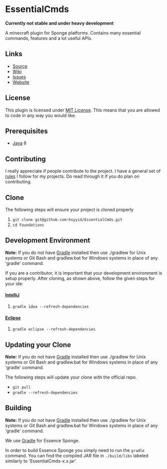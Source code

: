 EssentialCmds
=============

**Currently not stable and under heavy development**

A minecraft plugin for Sponge platforms.
Contains many essential commands, features and a lot useful APIs.


## Links ##
* [Source]
* [Wiki]
* [Issues]
* [Website]

## License ##
This plugin is licensed under [MIT License].
This means that you are allowed to code in any way you would like.

## Prerequisites ##
* [Java] 8

## Contributing ##
I really appreciate if people contribute to the project.
I have a general set of [rules] I follow for my projects.
Do read through it if you do plan on contributing.

## Clone ##
The following steps will ensure your project is cloned properly

1. `git clone git@github.com:hsyyid/EssentialCmds.git`
2. `cd Foundations`

## Development Environment ##
__Note:__ If you do not have [Gradle] installed then use ./gradlew for Unix systems or Git Bash and gradlew.bat for
Windows systems in place of any 'gradle' command.

If you are a contributor, it is important that your development environment is setup properly. After cloning, as shown
above, follow the given steps for your ide:

#### [IntelliJ]

1. `gradle idea --refresh-dependencies`

#### [Eclipse]

1. `gradle eclipse --refresh-dependencies`

## Updating your Clone ##
__Note:__ If you do not have [Gradle] installed then use ./gradlew for Unix systems or Git Bash and gradlew.bat for
Windows systems in place of any 'gradle' command.

The following steps will update your clone with the official repo.

* `git pull`
* `gradle --refresh-dependencies`

## Building
__Note:__ If you do not have [Gradle] installed then use ./gradlew for Unix systems or Git Bash and gradlew.bat for
Windows systems in place of any 'gradle' command.

We use [Gradle] for Essence Sponge.

In order to build Essence Sponge you simply need to run the `gradle` command.
You can find the compiled JAR file in `./build/libs` labeled similarly to 'EssentialCmds-x.x.jar'.

[Source]: https://github.com/hsyyid/EssentialCmds
[Wiki]: https://github.com/hsyyid/EssentialCmds/wiki
[Issues]: https://github.com/hsyyid/EssentialCmds/issues
[Website]: http://negafinity.com
[MIT License]: https://tldrlegal.com/license/mit-license
[Java]: http://www.oracle.com/technetwork/java/javase/downloads/jdk8-downloads-2133151.html
[rules]: Contributors.md
[IntelliJ]: https://www.jetbrains.com/idea/
[Eclipse]: https://www.eclipse.org/
[Gradle]: https://www.gradle.org/